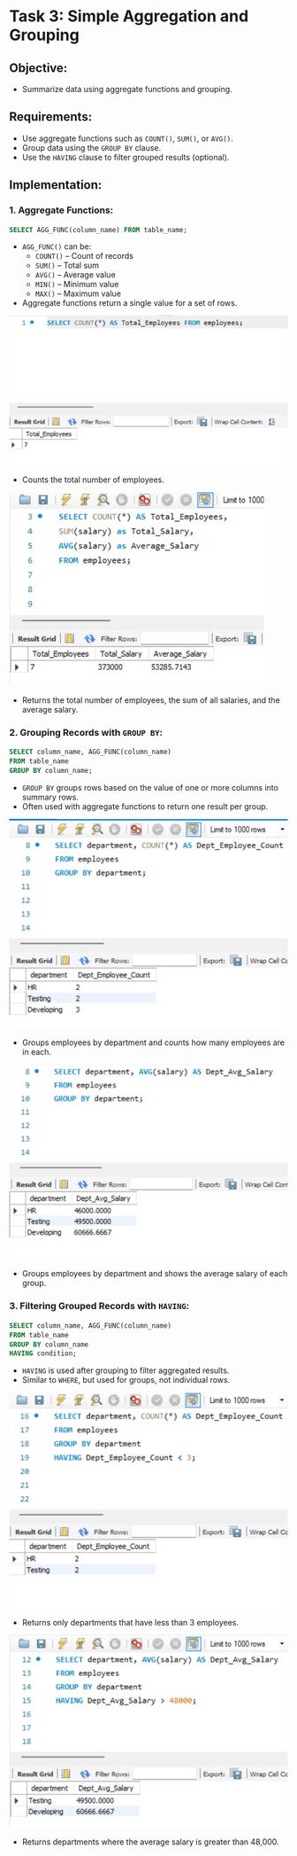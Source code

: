 # Task 3: **Simple Aggregation and Grouping**

## **Objective:**
- Summarize data using aggregate functions and grouping.

## **Requirements:**
- Use aggregate functions such as `COUNT()`, `SUM()`, or `AVG()`.
- Group data using the `GROUP BY` clause.
- Use the `HAVING` clause to filter grouped results (optional).

## **Implementation:**

### 1. Aggregate Functions:

```sql
SELECT AGG_FUNC(column_name) FROM table_name;
```

- `AGG_FUNC()` can be:
  - `COUNT()` – Count of records
  - `SUM()` – Total sum
  - `AVG()` – Average value
  - `MIN()` – Minimum value
  - `MAX()` – Maximum value
- Aggregate functions return a single value for a set of rows.

![Aggregate Functions](./count.png)

- Counts the total number of employees.

![Aggregate Functions](./count_sum_avg.png)

- Returns the total number of employees, the sum of all salaries, and the average salary.

### 2. Grouping Records with `GROUP BY`:

```sql
SELECT column_name, AGG_FUNC(column_name)
FROM table_name
GROUP BY column_name;
```

- `GROUP BY` groups rows based on the value of one or more columns into summary rows.
- Often used with aggregate functions to return one result per group.

![GROUP-BY](./group_by&count.png)

- Groups employees by department and counts how many employees are in each.

![GROUP-BY](./group_by&avg.png)

- Groups employees by department and shows the average salary of each group.

###  3. Filtering Grouped Records with `HAVING`:

```sql
SELECT column_name, AGG_FUNC(column_name)
FROM table_name
GROUP BY column_name
HAVING condition;
```

- `HAVING` is used after grouping to filter aggregated results.
- Similar to `WHERE`, but used for groups, not individual rows.

![HAVING](./having&count.png)

- Returns only departments that have less than 3 employees.


![HAVING](./having&avg.png)

- Returns departments where the average salary is greater than 48,000.